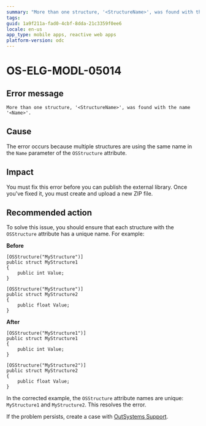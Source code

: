 ```yaml
---
summary: "More than one structure, '<StructureName>', was found with the name '<Name>'."
tags:
guid: 1a9f211a-fad0-4cbf-8dda-21c3359f0ee6
locale: en-us
app_type: mobile apps, reactive web apps
platform-version: odc
---
```


# OS-ELG-MODL-05014

## Error message

`More than one structure, '<StructureName>', was found with the name '<Name>'.`

## Cause

The error occurs because multiple structures are using the same name in the `Name` parameter of the `OSStructure` attribute.

## Impact

You must fix this error before you can publish the external library. Once you've fixed it, you must create and upload a new ZIP file.

## Recommended action

To solve this issue, you should ensure that each structure with the `OSStructure` attribute has a unique name. For example:

**Before**

    [OSStructure("MyStructure")]
    public struct MyStructure1
    {
        public int Value;
    }

    [OSStructure("MyStructure")]
    public struct MyStructure2
    {
        public float Value;
    }

**After**

    [OSStructure("MyStructure1")]
    public struct MyStructure1
    {
        public int Value;
    }

    [OSStructure("MyStructure2")]
    public struct MyStructure2
    {
        public float Value;
    }


In the corrected example, the `OSStructure` attribute names are unique: `MyStructure1` and `MyStructure2`. This resolves the error.

If the problem persists, create a case with [OutSystems Support](https://www.outsystems.com/support/portal/open-support-case?ErrorCode=OS-ELG-MODL-05014).

